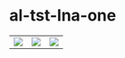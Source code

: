 # al-tst-lna-one

<table>
<tr>
  <td><a href="#candlestick"><img src="/screenshots/candlestick.png"/></a></td>
  <td><a href="#decorateCanvas"><img src="/screenshots/decorate-canvas.png"/></a></td>
  <td><a href="#decorate"><img src="/screenshots/decorate.png"/></a></td>
</tr>
</table>
